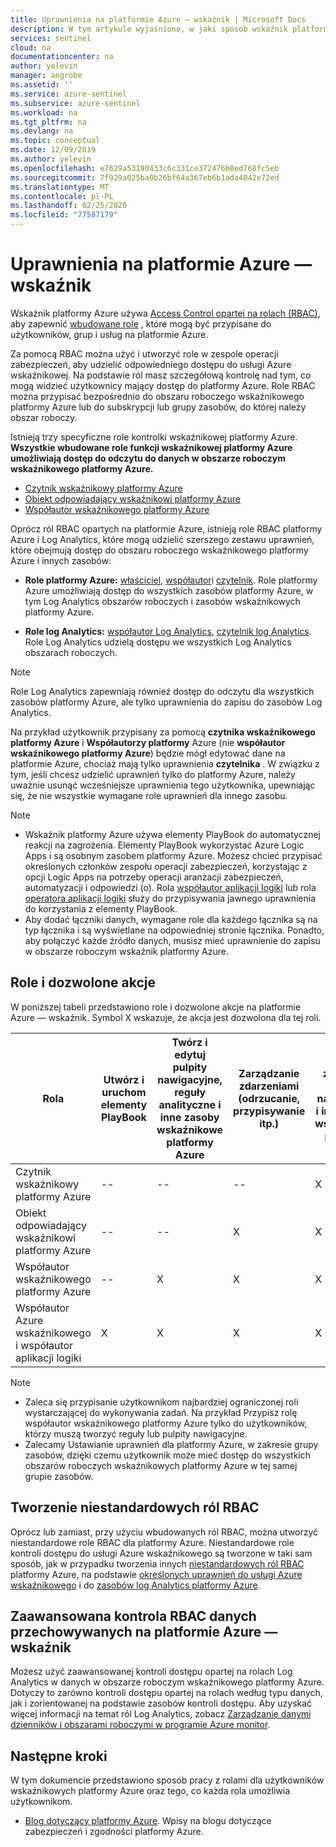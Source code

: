 ```yaml
---
title: Uprawnienia na platformie Azure — wskaźnik | Microsoft Docs
description: W tym artykule wyjaśniono, w jaki sposób wskaźnik platformy Azure używa kontroli dostępu opartej na rolach do przypisywania uprawnień użytkownikom i identyfikowania dozwolonych akcji dla każdej roli.
services: sentinel
cloud: na
documentationcenter: na
author: yelevin
manager: angrobe
ms.assetid: ''
ms.service: azure-sentinel
ms.subservice: azure-sentinel
ms.workload: na
ms.tgt_pltfrm: na
ms.devlang: na
ms.topic: conceptual
ms.date: 12/09/2019
ms.author: yelevin
ms.openlocfilehash: e7629a53190433c6c331ce372476b0ed768fc5eb
ms.sourcegitcommit: 7f929a025ba0b26bf64a367eb6b1ada4042e72ed
ms.translationtype: MT
ms.contentlocale: pl-PL
ms.lasthandoff: 02/25/2020
ms.locfileid: "77587179"
---
```

# <a name="permissions-in-azure-sentinel"></a>Uprawnienia na platformie Azure — wskaźnik

Wskaźnik platformy Azure używa [Access Control opartej na rolach (RBAC)](../role-based-access-control/role-assignments-portal.md), aby zapewnić [wbudowane role](../role-based-access-control/built-in-roles.md) , które mogą być przypisane do użytkowników, grup i usług na platformie Azure.

Za pomocą RBAC można użyć i utworzyć role w zespole operacji zabezpieczeń, aby udzielić odpowiedniego dostępu do usługi Azure wskaźnikowej. Na podstawie ról masz szczegółową kontrolę nad tym, co mogą widzieć użytkownicy mający dostęp do platformy Azure. Role RBAC można przypisać bezpośrednio do obszaru roboczego wskaźnikowego platformy Azure lub do subskrypcji lub grupy zasobów, do której należy obszar roboczy.

Istnieją trzy specyficzne role kontrolki wskaźnikowej platformy Azure.  
**Wszystkie wbudowane role funkcji wskaźnikowej platformy Azure umożliwiają dostęp do odczytu do danych w obszarze roboczym wskaźnikowego platformy Azure.**
- [Czytnik wskaźnikowy platformy Azure](../role-based-access-control/built-in-roles.md#azure-sentinel-reader)
- [Obiekt odpowiadający wskaźnikowi platformy Azure](../role-based-access-control/built-in-roles.md#azure-sentinel-responder)
- [Współautor wskaźnikowego platformy Azure](../role-based-access-control/built-in-roles.md#azure-sentinel-contributor)

Oprócz ról RBAC opartych na platformie Azure, istnieją role RBAC platformy Azure i Log Analytics, które mogą udzielić szerszego zestawu uprawnień, które obejmują dostęp do obszaru roboczego wskaźnikowego platformy Azure i innych zasobów:

- **Role platformy Azure:** [właściciel](../role-based-access-control/built-in-roles.md#owner), [współautor](../role-based-access-control/built-in-roles.md#contributor)i [czytelnik](../role-based-access-control/built-in-roles.md#reader). Role platformy Azure umożliwiają dostęp do wszystkich zasobów platformy Azure, w tym Log Analytics obszarów roboczych i zasobów wskaźnikowych platformy Azure.

-   **Role log Analytics:** [współautor Log Analytics](../role-based-access-control/built-in-roles.md#log-analytics-contributor), [czytelnik log Analytics](../role-based-access-control/built-in-roles.md#log-analytics-reader). Role Log Analytics udzielą dostępu we wszystkich Log Analytics obszarach roboczych. 

> [!NOTE]
> Role Log Analytics zapewniają również dostęp do odczytu dla wszystkich zasobów platformy Azure, ale tylko uprawnienia do zapisu do zasobów Log Analytics.


Na przykład użytkownik przypisany za pomocą **czytnika wskaźnikowego platformy Azure** i **Współautorzy platformy** Azure (nie **współautor wskaźnikowego platformy Azure**) będzie mógł edytować dane na platformie Azure, chociaż mają tylko uprawnienia **czytelnika** . W związku z tym, jeśli chcesz udzielić uprawnień tylko do platformy Azure, należy uważnie usunąć wcześniejsze uprawnienia tego użytkownika, upewniając się, że nie wszystkie wymagane role uprawnień dla innego zasobu.

> [!NOTE]
>- Wskaźnik platformy Azure używa elementy PlayBook do automatycznej reakcji na zagrożenia. Elementy PlayBook wykorzystać Azure Logic Apps i są osobnym zasobem platformy Azure. Możesz chcieć przypisać określonych członków zespołu operacji zabezpieczeń, korzystając z opcji Logic Apps na potrzeby operacji aranżacji zabezpieczeń, automatyzacji i odpowiedzi (o). Rola [współautor aplikacji logiki](../role-based-access-control/built-in-roles.md#logic-app-contributor) lub rola [operatora aplikacji logiki](../role-based-access-control/built-in-roles.md#logic-app-operator) służy do przypisywania jawnego uprawnienia do korzystania z elementy PlayBook.
>- Aby dodać łączniki danych, wymagane role dla każdego łącznika są na typ łącznika i są wyświetlane na odpowiedniej stronie łącznika. Ponadto, aby połączyć każde źródło danych, musisz mieć uprawnienie do zapisu w obszarze roboczym wskaźnik platformy Azure.



## <a name="roles-and-allowed-actions"></a>Role i dozwolone akcje

W poniższej tabeli przedstawiono role i dozwolone akcje na platformie Azure — wskaźnik. Symbol X wskazuje, że akcja jest dozwolona dla tej roli.

| Rola | Utwórz i uruchom elementy PlayBook| Twórz i edytuj pulpity nawigacyjne, reguły analityczne i inne zasoby wskaźnikowe platformy Azure | Zarządzanie zdarzeniami (odrzucanie, przypisywanie itp.) | Wyświetl dane, zdarzenia, pulpity nawigacyjne i inne zasoby wskaźnikowe platformy Azure |
|--- |---|---|---|---|
| Czytnik wskaźnikowy platformy Azure | -- | -- | -- | X |
| Obiekt odpowiadający wskaźnikowi platformy Azure|--|--| X | X |
| Współautor wskaźnikowego platformy Azure | -- | X | X | X |
| Współautor Azure wskaźnikowego i współautor aplikacji logiki | X | X | X | X |


> [!NOTE]
> - Zaleca się przypisanie użytkownikom najbardziej ograniczonej roli wystarczającej do wykonywania zadań. Na przykład Przypisz rolę współautor wskaźnikowego platformy Azure tylko do użytkowników, którzy muszą tworzyć reguły lub pulpity nawigacyjne.
> - Zalecamy Ustawianie uprawnień dla platformy Azure, w zakresie grupy zasobów, dzięki czemu użytkownik może mieć dostęp do wszystkich obszarów roboczych wskaźnikowych platformy Azure w tej samej grupie zasobów.
>
## <a name="building-custom-rbac-roles"></a>Tworzenie niestandardowych ról RBAC

Oprócz lub zamiast, przy użyciu wbudowanych ról RBAC, można utworzyć niestandardowe role RBAC dla platformy Azure. Niestandardowe role kontroli dostępu do usługi Azure wskaźnikowego są tworzone w taki sam sposób, jak w przypadku tworzenia innych [niestandardowych ról RBAC](../role-based-access-control/custom-roles-rest.md#create-a-custom-role) platformy Azure, na podstawie [określonych uprawnień do usługi Azure wskaźnikowego](../role-based-access-control/resource-provider-operations.md#microsoftsecurityinsights) i do [zasobów log Analytics platformy Azure](../role-based-access-control/resource-provider-operations.md#microsoftoperationalinsights).

## <a name="advanced-rbac-on-the-data-you-store-in-azure-sentinel"></a>Zaawansowana kontrola RBAC danych przechowywanych na platformie Azure — wskaźnik
  
Możesz użyć zaawansowanej kontroli dostępu opartej na rolach Log Analytics w danych w obszarze roboczym wskaźnikowego platformy Azure. Dotyczy to zarówno kontroli dostępu opartej na rolach według typu danych, jak i zorientowanej na podstawie zasobów kontroli dostępu. Aby uzyskać więcej informacji na temat ról Log Analytics, zobacz [Zarządzanie danymi dzienników i obszarami roboczymi w programie Azure monitor](../azure-monitor/platform/manage-access.md#manage-access-using-workspace-permissions).

## <a name="next-steps"></a>Następne kroki
W tym dokumencie przedstawiono sposób pracy z rolami dla użytkowników wskaźnikowych platformy Azure oraz tego, co każda rola umożliwia użytkownikom.

* [Blog dotyczący platformy Azure](https://aka.ms/azuresentinelblog). Wpisy na blogu dotyczące zabezpieczeń i zgodności platformy Azure.
